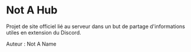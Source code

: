 # Not A Hub

Projet de site officiel lié au serveur dans un but de partage d'informations utiles en extension du Discord.

Auteur : Not A Name
